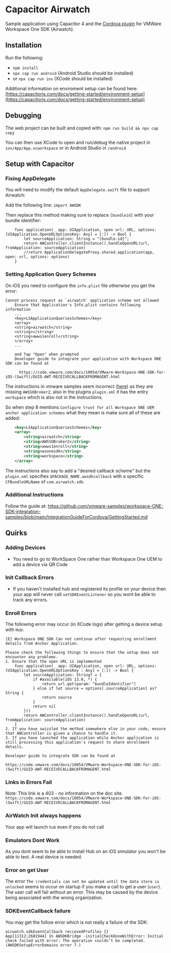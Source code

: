 # Capacitor Airwatch

Sample application using Capacitor 4 and the [Cordova plugin](https://www.npmjs.com/package/airwatch-sdk-plugin) for VMWare Workspace One SDK (Airwatch).

## Installation

Run the following:
- `npm install`
- `npx cap run android` (Android Studio should be installed)
- or `npx cap run ios` (XCode should be installed)

Additional information on enviroment setup can be found here:
[https://capacitorjs.com/docs/getting-started/environment-setup](https://capacitorjs.com/docs/getting-started/environment-setup)

## Debugging
The web project can be built and copied with:
`npm run build && npx cap copy`

You can then use XCode to open and run/debug the native project in `ios/App/App.xcworkspace` or in Android Studio in `/android`

## Setup with Capacitor
### Fixing AppDelegate
You will need to modify the default `AppDelegate.swift` file to support Airwatch:

Add the following line:
`import AWSDK`

Then replace this method making sure to replace `[bundleid]` with your bundle identifier:
```
    func application(_ app: UIApplication, open url: URL, options: [UIApplication.OpenURLOptionsKey: Any] = [:]) -> Bool {
        let sourceApplication: String = "[bundle-id]";
        return AWController.clientInstance().handleOpenURL(url, fromApplication: sourceApplication)
        //return ApplicationDelegateProxy.shared.application(app, open: url, options: options)
    }
```

### Setting Application Query Schemes
On iOS you need to configure the `info.plist` file otherwise you get the error:
```
Cannot process request as `airwatch` application scheme not allowed
    Ensure that Application's Info.plist contains following information
    ...
    <key>LSApplicationQueriesSchemes</key>
    <array>
    <string>airwatch</string>
    <string></string>
    <string>awws1enroll</string>
    </array>
    ...
    
    and Tap "Open" when prompted
    Developer guide to integrate your application with Workspace ONE SDK can be found at

      https://code.vmware.com/docs/10054/VMware-Workspace-ONE-SDK-for-iOS-(Swift)/GUID-AWT-RECEIVECALLBACKFROMAGENT.html
```

The instructions in vmware samples seem incorrect ([here](https://github.com/vmware-samples/workspace-ONE-SDK-integration-samples/blob/main/IntegrationGuideForCordova/GettingStarted.md)) as they are missing `AWSSOBroker2`, also in the plugins `plugin.xml` it has the entry `workspace` which is also not in the instructions.

So when step 8 mentions `Configure trust for all Workspace ONE UEM anchor application schemes` what they mean is make sure all of these are added:
``` xml
	<key>LSApplicationQueriesSchemes</key>
	<array>
		<string>airwatch</string>
		<string>AWSSOBroker2</string>
		<string>awws1enroll</string>
		<string>wsonesdk</string>
		<string>workspace</string>
	</array>
```

The instructions also say to add a "desired callback scheme" but the `plugin.xml` specifies `$PACKAGE_NAME.awsdkcallback` with a specific `CFBundleURLName` of `com.airwatch.sdk`.

### Additional Instructions
Follow the guide at:
https://github.com/vmware-samples/workspace-ONE-SDK-integration-samples/blob/main/IntegrationGuideForCordova/GettingStarted.md

## Quirks
### Adding Devices
- You need to go to WorkSpace One rather than Workspace One UEM to add a device via QR Code

### Init Callback Errors
- If you haven't installed hub and registered its profile on your device then your app will never call `setSDKEventListener` so you wont be able to track any errors.

### Enroll Errors
The following error may occur (in XCode logs) after getting a device setup with `Hub`:
```
[E] Workspace ONE SDK Can not continue after requesting enrollment details from Anchor Application.

Please check the following things to ensure that the setup does not encounter any problems.
1. Ensure that the open URL is implemented
    func application(_ app: UIApplication, open url: URL, options: [UIApplication.OpenURLOptionsKey : Any] = [:]) -> Bool {
        let sourceApplication: String? = {
            if #available(iOS 13.0, *) {
                return url.get(param: "bundleIdentifier")
            } else if let source = options[.sourceApplication] as? String {
                return source
            }
            return nil
        }()
        return AWController.clientInstance().handleOpenURL(url, fromApplication: sourceApplication)
    }
2. If you have swizzled the method somewhere else in your code, ensure that AWController is given a chance to handle it.
3. If you have launched the application while Anchor application is still processing this application's request to share enrollment details.

Developer guide to integrate SDK can be found at

https://code.vmware.com/docs/10054/VMware-Workspace-ONE-SDK-for-iOS-(Swift)/GUID-AWT-RECEIVECALLBACKFROMAGENT.html
```

### Links in Errors Fail
Note: This link is a 403 - no information on the doc site.
`https://code.vmware.com/docs/10054/VMware-Workspace-ONE-SDK-for-iOS-(Swift)/GUID-AWT-RECEIVECALLBACKFROMAGENT.html`

### AirWatch Init always happens
Your app will launch `hub` even if you do not call 

### Emulators Dont Work
As you dont seem to be able to install Hub on an iOS simulator you won't be able to test. A real device is needed.


### Error on get User
The error `The credentials can not be updated until the data store is unlocked` seems to occur on startup if you make a call to get a user (`user`). The user call will fail without an error. This may be caused by the device being associated with the wrong organization.

### SDKEventCallback failure
You may get the follow error which is not really a failure of the SDK:
```
airwatch.sdkEventCallback recievedProfiles {}
App[11312:2681944] In AWSDKBridge -initialCheckDoneWithError: Initial check failed with error: The operation couldn’t be completed. (AWSDKSetupErrorDomains error 7.)
```

